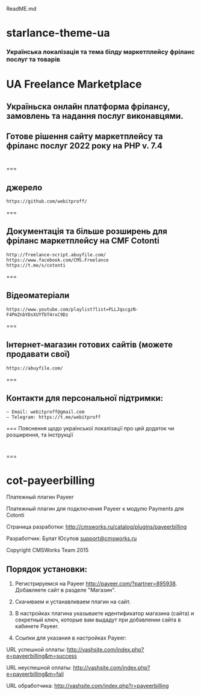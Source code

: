 ReadME.md
# starlance-theme-ua
### Українська локалізація та тема білду маркетплейсу фріланс послуг та товарів
# UA Freelance Marketplace
## Україньска онлайн платформа фрілансу, замовлень та надання послуг виконавцями. 
## Готове рішення сайту маркетплейсу та фріланс послуг 2022 року на PHP v. 7.4
# 


===
## джерело
	https://github.com/webitproff/
===
## Документація та більше розширень для фріланс маркетплейсу на CMF Cotonti
	http://freelance-script.abuyfile.com/
	https://www.facebook.com/CMS.Freelance
	https://t.me/s/cotonti
===
## Вiдеоматеріали
	https://www.youtube.com/playlist?list=PLLJqscgzN-F4PmZnbYDsXUYfbT4rxC9Dz
===
## Інтернет-магазин готових сайтів (можете продавати свої)
	https://abuyfile.com/
===
## Контакти для персональної підтримки:
	— Email: webitproff@gmail.com
	— Telegram: https://t.me/webitproff
===
Пояснення щодо української локалізації про цей додаток чи розширення, та інструкції 

# 
===

# cot-payeerbilling
Платежный плагин Payeer

Платежный плагин для подключения Payeer к модулю Payments для Cotonti

Страница разработки: http://cmsworks.ru/catalog/plugins/payeerbilling

Разработчик: Булат Юсупов support@cmsworks.ru

Copyright CMSWorks Team 2015


## Порядок установки:


1) Регистрируемся на Payeer http://payeer.com/?partner=895938. Добавляете сайт в разделе "Магазин".

2) Скачиваем и устанавливаем плагин на сайт.

3) В настройках плагина указываете идентификатор магазина (сайта) и секретный ключ, которые вам выдадут при добавлении сайта в кабинете Payeer.

4) Ссылки для указания в настройках Payeer:

URL успешной оплаты: http://vashsite.com/index.php?e=payeerbilling&m=success

URL неуспешной оплаты: http://vashsite.com/index.php?e=payeerbilling&m=fail

URL обработчика: http://vashsite.com/index.php?r=payeerbilling
